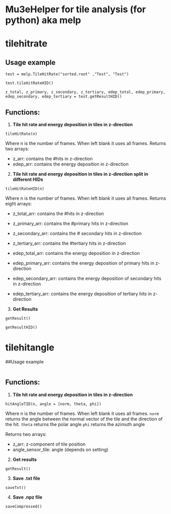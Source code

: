 # Mu3eHelper for tile analysis (for python) aka melp  

# tilehitrate

## Usage example
```
test = melp.TileHitRate("sorted.root" ,"Test", "Test")

test.tileHitRateHID()

z_total, z_primary, z_secondary, z_tertiary, edep_total, edep_primary, edep_secondary, edep_tertiary = test.getResultHID()
```

## Functions:
1. **Tile hit rate and energy deposition in tiles in z-direction**
```
tileHitRate(n) 
```
Where n is the number of frames. When left blank it uses all frames.
Returns two arrays:
- z_arr: contains the #hits in z-direction
- edep_arr: contains the energy deposition in z-direction

2. **Tile hit rate and energy deposition in tiles in z-direction split in different HIDs**
```
tileHitRateHID(n)
```
Where n is the number of frames. When left blank it uses all frames.
Returns eight arrays:
- z_total_arr: contains the #hits in z-direction
- z_primary_arr: contains the  #primary hits in z-direction
- z_secondary_arr: contains the # secondary hits in z-direction
- z_tertiary_arr: contains the #tertiary hits in z-direction

- edep_total_arr: contains the energy deposition in z-direction
- edep_primary_arr: contains the energy deposition of primary hits in z-direction
- edep_secondary_arr: contains the energy deposition of secondary hits in z-direction
- edep_tertiary_arr: contains the energy deposition of tertiary hits in z-direction

3. **Get Results**
```
getResult()

getResultHID()
```

# tilehitangle

##Usage example
```

```

## Functions:
1. **Tile hit rate and energy deposition in tiles in z-direction**
```
hitAngleTID(n, angle = [norm, theta, phi])
```
Where n is the number of frames. When left blank it uses all frames. 
```norm``` returns the angle between the normal vector of the tile and the direction of the hit.
```theta``` returns the polar angle 
```phi``` returns the azimuth angle

Returns two arrays:
- z_arr: z-component of tile position
- angle_sensor_tile: angle (depends on setting)

2. **Get results**
```
getResult()
```

3. **Save .txt file**
```
saveTxt()
```

4. **Save .npz file**
```
saveCompressed()
```

